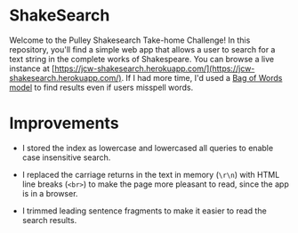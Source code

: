 # ShakeSearch

Welcome to the Pulley Shakesearch Take-home Challenge! In this repository,
you'll find a simple web app that allows a user to search for a text string in
the complete works of Shakespeare.
You can browse a live instance at [https://jcw-shakesearch.herokuapp.com/](https://jcw-shakesearch.herokuapp.com/).
If I had more time, I'd used a [Bag of Words model](https://en.wikipedia.org/wiki/Bag-of-words_model) to find results even if users misspell words.

# Improvements
* I stored the index as lowercase and lowercased all queries to enable case insensitive search.

* I replaced the carriage returns in the text in memory (`\r\n`) with HTML line breaks (`<br>`) to make the page more pleasant to read, since the app is in a browser.

* I trimmed leading sentence fragments to make it easier to read the search results.


